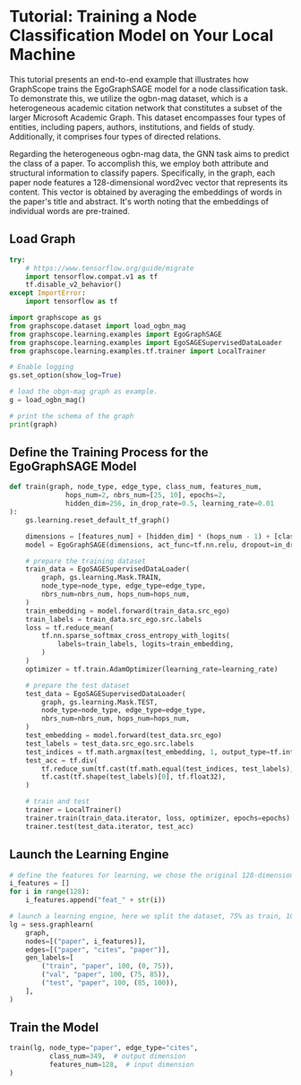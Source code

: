 # Tutorial: Training a Node Classification Model on Your Local Machine

This tutorial presents an end-to-end example that illustrates how GraphScope 
trains the EgoGraphSAGE model for a node classification task. To demonstrate 
this, we utilize the ogbn-mag dataset, which is a heterogeneous academic citation 
network that constitutes a subset of the larger Microsoft Academic Graph. This 
dataset encompasses four types of entities, including papers, authors, 
institutions, and fields of study. Additionally, it comprises four types of directed relations.

Regarding the heterogeneous ogbn-mag data, the GNN task aims to predict the 
class of a paper. To accomplish this, we employ both attribute and structural 
information to classify papers. Specifically, in the graph, each paper node 
features a 128-dimensional word2vec vector that represents its content. This 
vector is obtained by averaging the embeddings of words in the paper's title 
and abstract. It's worth noting that the embeddings of individual words are pre-trained.

## Load Graph
```python
try:
    # https://www.tensorflow.org/guide/migrate
    import tensorflow.compat.v1 as tf
    tf.disable_v2_behavior()
except ImportError:
    import tensorflow as tf

import graphscope as gs
from graphscope.dataset import load_ogbn_mag
from graphscope.learning.examples import EgoGraphSAGE
from graphscope.learning.examples import EgoSAGESupervisedDataLoader
from graphscope.learning.examples.tf.trainer import LocalTrainer

# Enable logging
gs.set_option(show_log=True)

# load the obgn-mag graph as example.
g = load_ogbn_mag()

# print the schema of the graph
print(graph)
```

## Define the Training Process for the EgoGraphSAGE Model

```python
def train(graph, node_type, edge_type, class_num, features_num,
              hops_num=2, nbrs_num=[25, 10], epochs=2,
              hidden_dim=256, in_drop_rate=0.5, learning_rate=0.01
):
    gs.learning.reset_default_tf_graph()

    dimensions = [features_num] + [hidden_dim] * (hops_num - 1) + [class_num]
    model = EgoGraphSAGE(dimensions, act_func=tf.nn.relu, dropout=in_drop_rate)

    # prepare the training dataset
    train_data = EgoSAGESupervisedDataLoader(
        graph, gs.learning.Mask.TRAIN,
        node_type=node_type, edge_type=edge_type,
        nbrs_num=nbrs_num, hops_num=hops_num,
    )
    train_embedding = model.forward(train_data.src_ego)
    train_labels = train_data.src_ego.src.labels
    loss = tf.reduce_mean(
        tf.nn.sparse_softmax_cross_entropy_with_logits(
            labels=train_labels, logits=train_embedding,
        )
    )
    optimizer = tf.train.AdamOptimizer(learning_rate=learning_rate)

    # prepare the test dataset
    test_data = EgoSAGESupervisedDataLoader(
        graph, gs.learning.Mask.TEST,
        node_type=node_type, edge_type=edge_type,
        nbrs_num=nbrs_num, hops_num=hops_num,
    )
    test_embedding = model.forward(test_data.src_ego)
    test_labels = test_data.src_ego.src.labels
    test_indices = tf.math.argmax(test_embedding, 1, output_type=tf.int32)
    test_acc = tf.div(
        tf.reduce_sum(tf.cast(tf.math.equal(test_indices, test_labels), tf.float32)),
        tf.cast(tf.shape(test_labels)[0], tf.float32),
    )

    # train and test
    trainer = LocalTrainer()
    trainer.train(train_data.iterator, loss, optimizer, epochs=epochs)
    trainer.test(test_data.iterator, test_acc)
```

## Launch the Learning Engine
```python
# define the features for learning, we chose the original 128-dimension feature
i_features = []
for i in range(128):
    i_features.append("feat_" + str(i))

# launch a learning engine, here we split the dataset, 75% as train, 10% as validation and 15% as test.
lg = sess.graphlearn(
    graph,
    nodes=[("paper", i_features)],
    edges=[("paper", "cites", "paper")],
    gen_labels=[
        ("train", "paper", 100, (0, 75)),
        ("val", "paper", 100, (75, 85)),
        ("test", "paper", 100, (85, 100)),
    ],
)
```

## Train the Model
```python
train(lg, node_type="paper", edge_type="cites",
          class_num=349,  # output dimension
          features_num=128,  # input dimension
)
```